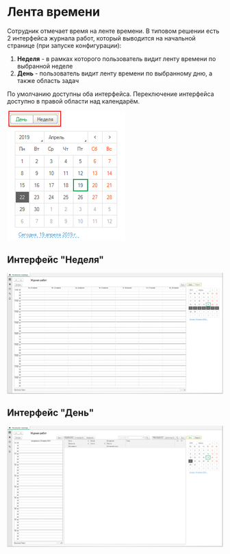 # Лента времени

Сотрудник отмечает время на ленте времени. В типовом решении есть 2 интерфейса журнала работ, который выводится на начальной странице \(при запуске конфигурации\):

1. **Неделя** - в рамках которого пользователь видит ленту времени по выбранной неделе
2. **День** - пользователь видит ленту времени по выбранному дню, а также область задач

По умолчанию доступны оба интерфейса. Переключение интерфейса доступно в правой области над календарём.

![](../.gitbook/assets/image%20%2810%29.png)

## Интерфейс "Неделя"

![](../.gitbook/assets/image%20%2853%29.png)

## Интерфейс "День"

![](../.gitbook/assets/image%20%2851%29.png)

